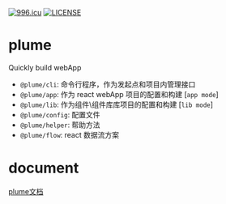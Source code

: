 [![996.icu](https://img.shields.io/badge/link-996.icu-red.svg)](https://996.icu)
[![LICENSE](https://img.shields.io/badge/license-Anti%20996-blue.svg)](https://github.com/996icu/996.ICU/blob/master/LICENSE)

# plume

Quickly build webApp

- `@plume/cli`: 命令行程序，作为发起点和项目内管理接口
- `@plume/app`: 作为 react webApp 项目的配置和构建 \[`app mode`\]
- `@plume/lib`: 作为组件\组件库库项目的配置和构建 \[`lib mode`\]
- `@plume/config`: 配置文件
- `@plume/helper`: 帮助方法
- `@plume/flow`: react 数据流方案

# document
[plume文档](https://itcat99.github.io/plume/)
